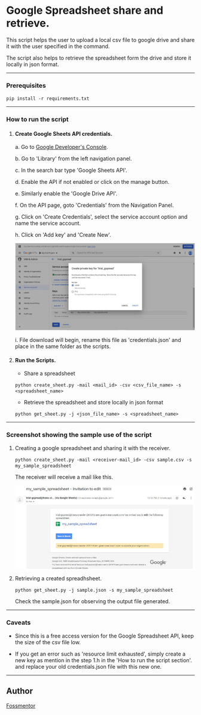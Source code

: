 # Google Spreadsheet share and retrieve.

This script helps the user to upload a local csv file to google drive and share it with the user specified in the command.

The script also helps to retrieve the spreadsheet form the drive and store it locally in json format.

***

### Prerequisites
```
pip install -r requirements.txt
```

***

### How to run the script

1.  #### Create Google Sheets API credentials.

    a. Go to [Google Developer's Console](https://console.developers.google.com/apis/dashboard?project=trans-crawler-261018).

    b. Go to 'Library' from the left navigation panel.

    c. In the search bar type 'Google Sheets API'.

    d. Enable the API if not enabled or click on the manage button.

    e. Similarly enable the 'Google Drive API'.

    f. On the API page, goto 'Credentials' from the Navigation Panel.

    g. Click on 'Create Credentials', select the service account option and name the service account.

    h. Click on 'Add key' and 'Create New'.

    ![Google-sheets-api](outputs/google-sheets-credentials.JPG)

    i. File download will begin, rename this file as 'credentials.json' and place in the same folder as the scripts.

2. #### Run the Scripts.

    * Share a spreadsheet
    
    ```
    python create_sheet.py -mail <mail_id> -csv <csv_file_name> -s <spreadsheet_name>
    ```

    * Retrieve the spreadsheet and store locally in json format

    ```
    python get_sheet.py -j <json_file_name> -s <spreadsheet_name>
    ```

***

### Screenshot showing the sample use of the script

1. Creating a google spreadsheet and sharing it with the receiver.

    ```
    python create_sheet.py -mail <receiver-mail_id> -csv sample.csv -s my_sample_spreadsheet
    ```

    The receiver will receive a mail like this.

    ![successfully-shared](outputs/gmail-noti.JPG)

2. Retrieving a created spreadhsheet.

    ```
    python get_sheet.py -j sample.json -s my_sample_spreadsheet
    ```

    Check the sample.json for observing the output file generated.

***
### Caveats

* Since this is a free access version for the Google Spreadsheet API, keep the size of the csv file low.

* If you get an error such as 'resource limit exhausted', simply create a new key as mention in the step 1.h in the 'How to run the script section'. and replace your old credentials.json file with this new one.

***

## Author
[Fossmentor](https://github.com/fossmentorOfficial)
